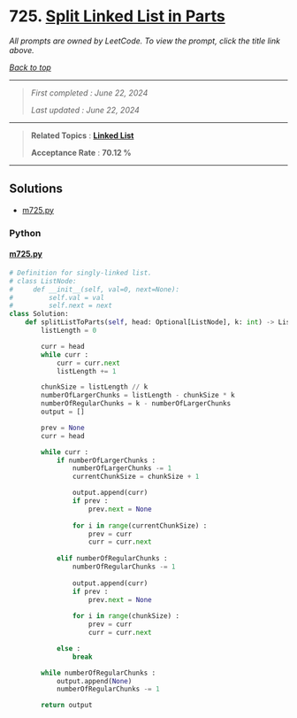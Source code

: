 # 725. [Split Linked List in Parts](<https://leetcode.com/problems/split-linked-list-in-parts>)

*All prompts are owned by LeetCode. To view the prompt, click the title link above.*

*[Back to top](<../README.md>)*

------

> *First completed : June 22, 2024*
>
> *Last updated : June 22, 2024*

------

> **Related Topics** : **[Linked List](<by_topic/Linked List.md>)**
>
> **Acceptance Rate** : **70.12 %**

------

## Solutions

- [m725.py](<../my-submissions/m725.py>)
### Python
#### [m725.py](<../my-submissions/m725.py>)
```Python
# Definition for singly-linked list.
# class ListNode:
#     def __init__(self, val=0, next=None):
#         self.val = val
#         self.next = next
class Solution:
    def splitListToParts(self, head: Optional[ListNode], k: int) -> List[Optional[ListNode]]:
        listLength = 0

        curr = head
        while curr :
            curr = curr.next
            listLength += 1

        chunkSize = listLength // k
        numberOfLargerChunks = listLength - chunkSize * k
        numberOfRegularChunks = k - numberOfLargerChunks
        output = []

        prev = None
        curr = head

        while curr :
            if numberOfLargerChunks :
                numberOfLargerChunks -= 1
                currentChunkSize = chunkSize + 1

                output.append(curr)
                if prev :
                    prev.next = None
                
                for i in range(currentChunkSize) :
                    prev = curr
                    curr = curr.next
            
            elif numberOfRegularChunks :
                numberOfRegularChunks -= 1
                
                output.append(curr)
                if prev :
                    prev.next = None
                
                for i in range(chunkSize) :
                    prev = curr 
                    curr = curr.next

            else :
                break

        while numberOfRegularChunks :
            output.append(None)
            numberOfRegularChunks -= 1

        return output
```

